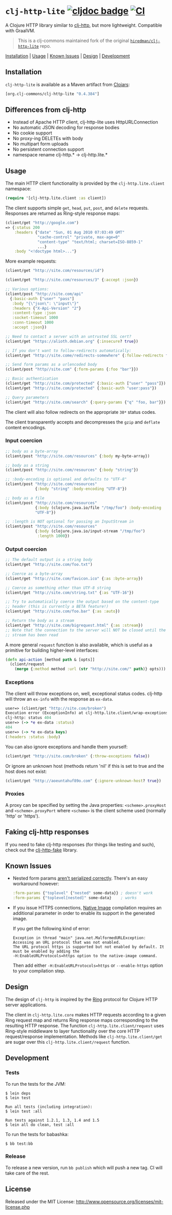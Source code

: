 # `clj-http-lite` [![cljdoc badge](https://cljdoc.xyz/badge/org.clj-commons/clj-http-lite)](https://cljdoc.xyz/d/org.clj-commons/clj-http-lite/CURRENT) [![CI](https://github.com/martinklepsch/clj-http-lite/workflows/Tests/badge.svg)](https://github.com/martinklepsch/clj-http-lite/actions)

A Clojure HTTP library similar to [clj-http](http://github.com/dakrone/clj-http), but more lightweight. Compatible with GraalVM.

> This is a clj-commons maintained fork of the original [`hiredman/clj-http-lite`](https://github.com/hiredman/clj-http-lite) repo.

[Installation](#installation) | [Usage](#usage) | [Known Issues](#known-issues) | [Design](#design) | [Development](#development)

## Installation

`clj-http-lite` is available as a Maven artifact from [Clojars](https://clojars.org/org.clj-commons/clj-http-lite):

```clojure
[org.clj-commons/clj-http-lite "0.4.384"]
```

## Differences from clj-http

- Instead of Apache HTTP client, clj-http-lite uses HttpURLConnection
- No automatic JSON decoding for response bodies
- No cookie support
- No proxy-ing DELETEs with body
- No multipart form uploads
- No persistent connection support
- namespace rename clj-http.* -> clj-http.lite.*

## Usage

The main HTTP client functionality is provided by the
`clj-http.lite.client` namespace:

```clojure
(require '[clj-http.lite.client :as client])
```

The client supports simple `get`, `head`, `put`, `post`, and `delete`
requests. Responses are returned as Ring-style response maps:

```clojure
(client/get "http://google.com")
=> {:status 200
    :headers {"date" "Sun, 01 Aug 2010 07:03:49 GMT"
              "cache-control" "private, max-age=0"
              "content-type" "text/html; charset=ISO-8859-1"
              ...}
    :body "<!doctype html>..."}
```

More example requests:

```clojure
(client/get "http://site.com/resources/id")

(client/get "http://site.com/resources/3" {:accept :json})

;; Various options:
(client/post "http://site.com/api"
  {:basic-auth ["user" "pass"]
   :body "{\"json\": \"input\"}"
   :headers {"X-Api-Version" "2"}
   :content-type :json
   :socket-timeout 1000
   :conn-timeout 1000
   :accept :json})

;; Need to contact a server with an untrusted SSL cert?
(client/get "https://alioth.debian.org" {:insecure? true})

;; If you don't want to follow-redirects automatically:
(client/get "http://site.come/redirects-somewhere" {:follow-redirects false})

;; Send form params as a urlencoded body
(client/post "http//site.com" {:form-params {:foo "bar"}})

;; Basic authentication
(client/get "http://site.com/protected" {:basic-auth ["user" "pass"]})
(client/get "http://site.com/protected" {:basic-auth "user:pass"})

;; Query parameters
(client/get "http://site.com/search" {:query-params {"q" "foo, bar"}})
```

The client will also follow redirects on the appropriate `30*` status
codes.

The client transparently accepts and decompresses the `gzip` and
`deflate` content encodings.

### Input coercion

```clojure
;; body as a byte-array
(client/post "http://site.com/resources" {:body my-byte-array})

;; body as a string
(client/post "http://site.com/resources" {:body "string"})

;; :body-encoding is optional and defaults to "UTF-8"
(client/post "http://site.com/resources"
             {:body "string" :body-encoding "UTF-8"})

;; body as a file
(client/post "http://site.com/resources"
             {:body (clojure.java.io/file "/tmp/foo") :body-encoding
             "UTF-8"})

;; :length is NOT optional for passing an InputStream in
(client/post "http://site.com/resources"
             {:body (clojure.java.io/input-stream "/tmp/foo")
              :length 1000})
```

### Output coercion

```clojure
;; The default output is a string body
(client/get "http://site.com/foo.txt")

;; Coerce as a byte-array
(client/get "http://site.com/favicon.ico" {:as :byte-array})

;; Coerce as something other than UTF-8 string
(client/get "http://site.com/string.txt" {:as "UTF-16"})

;; Try to automatically coerce the output based on the content-type
;; header (this is currently a BETA feature!)
(client/get "http://site.com/foo.bar" {:as :auto})

;; Return the body as a stream
(client/get "http://site.com/bigrequest.html" {:as :stream})
;; Note that the connection to the server will NOT be closed until the
;; stream has been read
```

A more general `request` function is also available, which is useful
as a primitive for building higher-level interfaces:

```clojure
(defn api-action [method path & [opts]]
  (client/request
    (merge {:method method :url (str "http://site.com/" path)} opts)))
```

### Exceptions

The client will throw exceptions on, well, exceptional status
codes. clj-http will throw an `ex-info` with the response as `ex-data`.

```clojure
user=> (client/get "http://site.com/broken")
Execution error (ExceptionInfo) at clj-http.lite.client/wrap-exceptions$fn (client.clj:38).
clj-http: status 404
user=> (-> *e ex-data :status)
404
user=> (-> *e ex-data keys)
(:headers :status :body)
```

You can also ignore exceptions and handle them yourself:

``` clojure
(client/get "http://site.com/broken" {:throw-exceptions false})
```

Or ignore an unknown host (methods return 'nil' if this is set to true and the host does not exist:

``` clojure
(client/get "http://aoeuntahuf89o.com" {:ignore-unknown-host? true})
```

### Proxies

A proxy can be specified by setting the Java properties:
`<scheme>.proxyHost` and `<scheme>.proxyPort` where `<scheme>` is the client
scheme used (normally 'http' or 'https').

## Faking clj-http responses

If you need to fake clj-http responses (for things like testing and
such), check out the
[clj-http-fake](https://github.com/myfreeweb/clj-http-fake) library.

## Known Issues

- Nested form params [aren't serialized correctly](https://github.com/hiredman/clj-http-lite/issues/15). There's an easy workaround however:

    ```clojure
    :form-params {"toplevel" {"nested" some-data}} ; doesn't work
    :form-params {"toplevel[nested]" some-data}    ; works
    ```

- If you issue HTTPS connections, [Native Image](https://www.graalvm.org/docs/reference-manual/native-image/) compilation requires an additional parameter in order to enable its support in the generated image.

  If you get the following kind of error:

      Exception in thread "main" java.net.MalformedURLException: Accessing an URL protocol that was not enabled.  
      The URL protocol https is supported but not enabled by default. It must be enabled by adding the
      -H:EnableURLProtocols=https option to the native-image command.

  Then add either `-H:EnableURLProtocols=https` or `--enable-https` option to your compilation step.

## Design

The design of `clj-http` is inspired by the
[Ring](http://github.com/mmcgrana/ring) protocol for Clojure HTTP
server applications.

The client in `clj-http.lite.core` makes HTTP requests according to a given
Ring request map and returns Ring response maps corresponding to the
resulting HTTP response. The function `clj-http.lite.client/request` uses
Ring-style middleware to layer functionality over the core HTTP
request/response implementation. Methods like `clj-http.lite.client/get`
are sugar over this `clj-http.lite.client/request` function.

## Development

### Tests

To run the tests for the JVM:

    $ lein deps
    $ lein test

    Run all tests (including integration):
    $ lein test :all

    Run tests against 1.2.1, 1.3, 1.4 and 1.5
    $ lein all do clean, test :all

To run the tests for babashka:

    $ bb test:bb

### Release

To release a new version, run `bb publish` which will push a new tag. CI will
take care of the rest.

## License

Released under the MIT License:
<http://www.opensource.org/licenses/mit-license.php>
